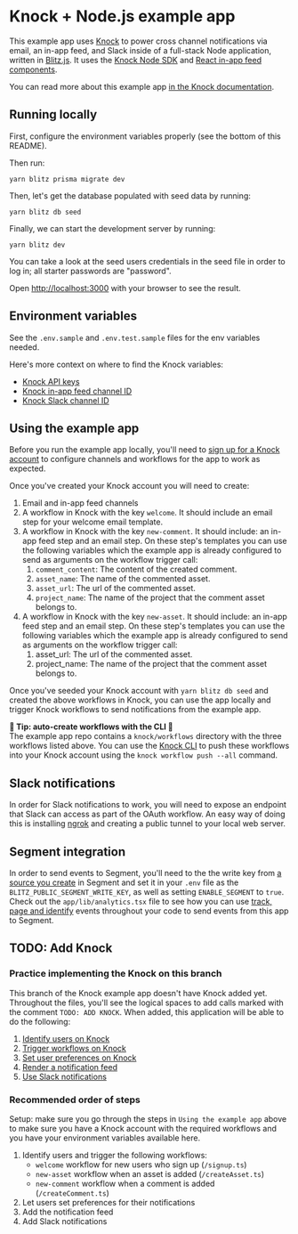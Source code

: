 # **Knock + Node.js example app**

This example app uses [Knock](https://knock.app) to power cross channel notifications via email, an in-app feed, and Slack inside of a full-stack Node application, written in [Blitz.js](https://blitzjs.com/). It uses the [Knock Node SDK](https://github.com/knocklabs/knock-node) and [React in-app feed components](https://github.com/knocklabs/react-notification-feed).

You can read more about this example app [in the Knock documentation](https://docs.knock.app/getting-started/example-app).

## Running locally

First, configure the environment variables properly (see the bottom of this README).

Then run:

```
yarn blitz prisma migrate dev
```

Then, let's get the database populated with seed data by running:

```
yarn blitz db seed
```

Finally, we can start the development server by running:

```
yarn blitz dev
```

You can take a look at the seed users credentials in the seed file in order to log in; all starter passwords are "password".

Open [http://localhost:3000](http://localhost:3000) with your browser to see the result.

## Environment variables

See the `.env.sample` and `.env.test.sample` files for the env variables needed.

Here's more context on where to find the Knock variables:

- [Knock API keys](https://docs.knock.app/developer-tools/api-keys)
- [Knock in-app feed channel ID](https://docs.knock.app/in-app-ui/react/feed#getting-started)
- [Knock Slack channel ID](https://docs.knock.app/integrations/chat/slack/building-oauth-flow#how-to-set-slack-channel-data-in-knock)

## Using the example app

Before you run the example app locally, you'll need to [sign up for a Knock account](https://dashboard.knock.app/signup) to configure channels and workflows for the app to work as expected.

Once you've created your Knock account you will need to create:

1. Email and in-app feed channels
2. A workflow in Knock with the key `welcome`. It should include an email step for your welcome email template.
3. A workflow in Knock with the key `new-comment`. It should include: an in-app feed step and an email step. On these step's templates you can use the following variables which the example app is already configured to send as arguments on the workflow trigger call:
   1. `comment_content`: The content of the created comment.
   2. `asset_name`: The name of the commented asset.
   3. `asset_url`: The url of the commented asset.
   4. `project_name`: The name of the project that the comment asset belongs to.
4. A workflow in Knock with the key `new-asset`. It should include: an in-app feed step and an email step. On these step's templates you can use the following variables which the example app is already configured to send as arguments on the workflow trigger call:
   1. asset_url: The url of the commented asset.
   2. project_name: The name of the project that the comment asset belongs to.

Once you've seeded your Knock account with `yarn blitz db seed` and created the above workflows in Knock, you can use the app locally and trigger Knock workflows to send notifications from the example app.

**🚀 Tip: auto-create workflows with the CLI 🚀** <br> The example app repo contains a `knock/workflows` directory with the three workflows listed above. You can use the [Knock CLI](https://docs.knock.app/cli) to push these workflows into your Knock account using the `knock workflow push --all` command.

## Slack notifications

In order for Slack notifications to work, you will need to expose an endpoint that Slack can access
as part of the OAuth workflow. An easy way of doing this is installing [ngrok](https://ngrok.com/) and creating a public tunnel
to your local web server.

## Segment integration

In order to send events to Segment, you'll need to the the write key from [a source you create](https://segment.com/docs/connections/sources/#create-a-source) in Segment and set it in your `.env` file as the `BLITZ_PUBLIC_SEGMENT_WRITE_KEY`, as well as setting `ENABLE_SEGMENT` to `true`. Check out the `app/lib/analytics.tsx` file to see how you can use [track, page and identify](https://segment.com/docs/connections/sources/catalog/libraries/website/javascript/#basic-tracking-methods) events throughout your code to send events from this app to Segment.

## TODO: Add Knock

### Practice implementing the Knock on this branch

This branch of the Knock example app doesn't have Knock added yet. Throughout the files, you'll see the logical spaces to add calls marked with the comment `TODO: ADD KNOCK`. When added, this application will be able to do the following:

1. [Identify users on Knock](https://docs.knock.app/managing-recipients/identifying-recipients)
2. [Trigger workflows on Knock](https://docs.knock.app/send-notifications/triggering-workflows)
3. [Set user preferences on Knock](https://docs.knock.app/managing-recipients/setting-preferences)
4. [Render a notification feed](https://docs.knock.app/in-app-ui/react/feed)
5. [Use Slack notifications](https://docs.knock.app/integrations/chat/slack/overview)

### Recommended order of steps

Setup: make sure you go through the steps in `Using the example app` above to make sure you have a Knock account with the required workflows and you have your environment variables available here.

1. Identify users and trigger the following workflows:
   - `welcome` workflow for new users who sign up (`/signup.ts`)
   - `new-asset` workflow when an asset is added (`/createAsset.ts`)
   - `new-comment` workflow when a comment is added (`/createComment.ts`)
2. Let users set preferences for their notifications
3. Add the notification feed
4. Add Slack notifications
